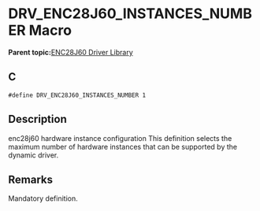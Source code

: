 # DRV\_ENC28J60\_INSTANCES\_NUMBER Macro

**Parent topic:**[ENC28J60 Driver Library](GUID-58EA08F2-E38D-48FD-BD75-C2972C0EE761.md)

## C

```
#define DRV_ENC28J60_INSTANCES_NUMBER 1 
```

## Description

enc28j60 hardware instance configuration This definition selects the maximum number of hardware instances that can be supported by the dynamic driver.

## Remarks

Mandatory definition.

